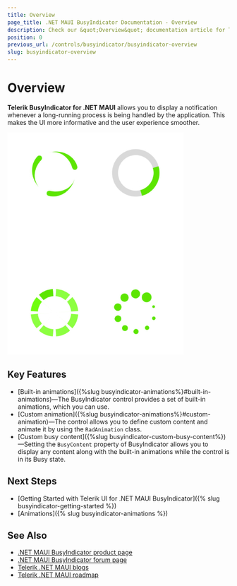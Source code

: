 ```yaml
---
title: Overview
page_title: .NET MAUI BusyIndicator Documentation - Overview
description: Check our &quot;Overview&quot; documentation article for Telerik BusyIndicator for .NET MAUI.
position: 0
previous_url: /controls/busyindicator/busyindicator-overview
slug: busyindicator-overview
---
```


# Overview

**Telerik BusyIndicator for .NET MAUI** allows you to display a notification whenever a long-running process is being handled by the application. This makes the UI more informative and the user experience smoother.

![BusyIndicator Overview](images/busyindicator-overview.png)

## Key Features

* [Built-in animations]({%slug busyindicator-animations%}#built-in-animations)&mdash;The BusyIndicator control provides a set of built-in animations, which you can use.
* [Custom animation]({%slug busyindicator-animations%}#custom-animation)&mdash;The control allows you to define custom content and animate it by using the `RadAnimation` class.
* [Custom busy content]({%slug busyindicator-custom-busy-content%})&mdash;Setting the `BusyContent` property of BusyIndicator allows you to display any content along with the built-in animations while the control is in its Busy state.

## Next Steps

- [Getting Started with Telerik UI for .NET MAUI BusyIndicator]({% slug busyindicator-getting-started %})
- [Animations]({% slug busyindicator-animations %})

## See Also

- [.NET MAUI BusyIndicator product page](https://www.telerik.com/maui-ui/busyindicator)
- [.NET MAUI BusyIndicator forum page](https://www.telerik.com/forums/maui?tagId=1856)
- [Telerik .NET MAUI blogs](https://www.telerik.com/blogs/tag/.net-maui)
- [Telerik .NET MAUI roadmap](https://www.telerik.com/support/whats-new/maui-ui/roadmap)

